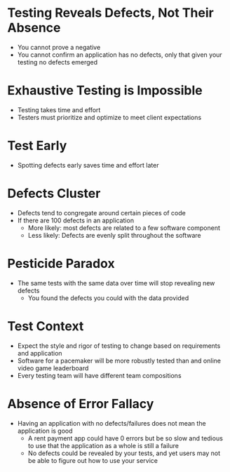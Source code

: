 # Testing Reveals Defects, Not Their Absence
- You cannot prove a negative
- You cannot confirm an application has no defects, only that given your testing no defects emerged

# Exhaustive Testing is Impossible
- Testing takes time and effort
- Testers must prioritize and optimize to meet client expectations

# Test Early
- Spotting defects early saves time and effort later

# Defects Cluster
- Defects tend to congregate around certain pieces of code
- If there are 100 defects in an application
    - More likely: most defects are related to a few software component
    - Less likely: Defects are evenly split throughout the software

# Pesticide Paradox
- The same tests with the same data over time will stop revealing new defects
    - You found the defects you could with the data provided

# Test Context
- Expect the style and rigor of testing to change based on requirements and application
- Software for a pacemaker will be more robustly tested than and online video game leaderboard
- Every testing team will have different team compositions

# Absence of Error Fallacy
- Having an application with no defects/failures does not mean the application is good
    - A rent payment app could have 0 errors but be so slow and tedious to use that the application as a whole is still a failure
    - No defects could be revealed by your tests, and yet users may not be able to figure out how to use your service
